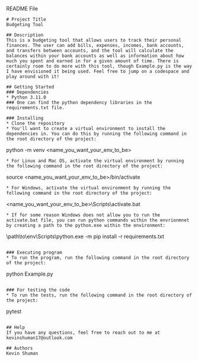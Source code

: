 README File
```
# Project Title
Budgeting Tool

## Description
This is a budgeting tool that allows users to track their personal finances. The user can add bills, expenses, incomes, bank accounts, and transfers between accounts, and the tool will calculate the balances within your bank accounts as well as information about how much you spent and earned in for a given amount of time. There is certainly room to do more with this tool, though Example.py is the way I have envisioned it being used. Feel free to jump on a codespace and play around with it!

## Getting Started
### Dependencies
* Python 3.11.0
### One can find the python dependency libraries in the requirements.txt file.

### Installing
* Clone the repository
* You'll want to create a virtual environment to install the dependencies in. You can do this by running the following command in the root directory of the project:
```
python -m venv <name_you_want_your_env_to_be>
```
* For Linux and Mac OS, activate the virtual environment by running the following command in the root directory of the project:
```
source <name_you_want_your_env_to_be>/bin/activate
```
* For Windows, activate the virtual environment by running the following command in the root directory of the project:
```
<name_you_want_your_env_to_be>\Scripts\activate.bat
```
* If for some reason Windows does not allow you to run the activate.bat file, you can run python commands within the envrionmnet by creating a path to the python.exe within the environment:
```
\path\to\env\Scripts\python.exe -m pip install -r requirements.txt
```

### Executing program
* To run the program, run the following command in the root directory of the project:
```
python Example.py <start date> <end date>
```

### For testing the code
* To run the tests, run the following command in the root directory of the project:
```
pytest
```

## Help
If you have any questions, feel free to reach out to me at kevinshuman17@outlook.com

## Authors
Kevin Shuman




